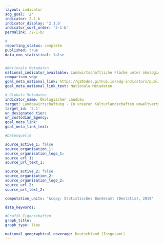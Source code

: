 ```yaml
---
layout: indicator                       
sdg_goal: '2'                       
indicator: 2.1.b                       
indicator_display: '2.1.b'                       
indicator_sort_order: '2-1-b'                       
permalink: /2-1-b/                       

#                       
reporting_status: complete                       
published: true                       
data_non_statistical: false                       


#Nationale Metadaten                       
national_indicator_available: Landwirtschaftliche Fläche unter ökologischer Bewirtschaftung                       
comparison_sdg:                       
goal_meta_national_link: https://g205dns.github.io/sdg-indicators/public/MetaDe/2.1.b.pdf
goal_meta_national_link_text: Nationale Metadaten                       

# Globale Metadaten                       
indicator_name: Ökologischer Landbau                       
target: Landbewirtschaftung - In unseren Kulturlandschaften umweltverträglich produzieren                       
target_id: '2.1'                       
un_designated_tier:                        
un_custodian_agency:                        
goal_meta_link:                        
goal_meta_link_text:                        

#Datenquelle                       

source_active_1: false                       
source_organisation_1:                        
source_organisation_logo_1:                        
source_url_1:                        
source_url_text_1:                        

source_active_2: false                       
source_organisation_2:                        
source_organisation_logo_2:                        
source_url_2:                        
source_url_text_2:                        

computation_units: '&copy; Statistisches Bundesamt (Destatis), 2019'                       

data_keywords:                        

#Grafik Eigenschaften                       
graph_title:                        
graph_type: line                       

national_geographical_coverage: Deutschland (Insgesamt)
---
```

